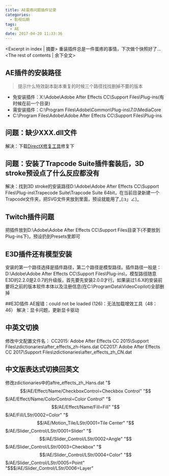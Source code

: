 ```yaml
---
title: AE蛋疼问题插件记录
categories:
  - 影视后期
tags:
  - AE
date: 2017-04-20 11:33:36
---
```


<Excerpt in index | 摘要> 
重装插件总是一件蛋疼的事情，下次做个快照好了...<!-- more -->
<The rest of contents | 余下全文>
## AE插件的安装路径
> 提示什么特效副本副本重复的时候三个路径找找删掉不要的版本

- 免安装插件：X:\Adobe\Adobe After Effects CC\Support Files\Plug-ins(有时候在前一个目录)
- 需安装插件：C:\Program Files\Adobe\Common\Plug-ins\7.0\MediaCore
- C:\Program Files\Adobe\Adobe After Effects CC\Support Files\Plug-ins

## 问题：缺少XXX.dll文件
解决：下载[DirectX修复工具](http://download.csdn.net/detail/vbcom/8651973)修复下


## 问题：安装了Trapcode Suite插件套装后，3D stroke预设点了什么反应都没有
解决：找到3D stroke的安装路径D:\Adobe\Adobe After Effects CC\Support Files\Plug-ins\Trapecode Suite\Trapcode Suite 64bit，在当前目录新建一个Trapcode文件夹，把SVG文件夹放到里面，预设就能用了_(:з」∠)_

## Twitch插件问题
把插件放到D:\Adobe\Adobe After Effects CC\Support Files目录下(不要放到Plug-ins下)，预设扔到Presets里即可

## E3D插件还有模型安装
安装的第一个路径选择是插件路径，第二个路径是模型路径。插件路径一般是：D:\Adobe\Adobe After Effects CC\Support Files\Plug-ins\，模型路径随意
E3D的2.2.0是2.0.7的升级版，首先要先安装2.0.0才行。如果装过1.6.X的安装前要将之前的版本软件本体以及注册信息(在C:\ProgramData\VideoCopilot)全部删掉

##E3D插件 AE报错：could not be loaded (126)：无法加载增效工具（48：46）
解决：显卡问题，更新显卡驱动

## 中英文切换
修改中文配置文件名：
CC2015:    Adobe After Effects CC 2015\Support Files\zdictionaries\after_effects_zh-Hans.dat
CC2017:    Adobe After Effects CC 2017\Support Files\zdictionaries\after_effects_zh_CN.dat

## 中文版表达式切换回英文
修改zdictionaries中的aftre_effects_zh_Hans.dat
"$$$/AE/Effect/Name/CheckboxControl=Checkbox Control"
"$$$/AE/Effect/Name/ColorControl=Color Control"
"$$$/AE/Effect/Name/Fill=Fill"
"$$$/AE/Fill/LStr/0002=Color"
"$$$/AE/Motion_Tile/LStr/0001=Tile Center"
"$$$/AE/Slider_Control/LStr/0001=Slider"
"$$$/AE/Slider_Control/LStr/0002=Angle"
"$$$/AE/Slider_Control/LStr/0003=Checkbox"
"$$$/AE/Slider_Control/LStr/0004=Color"
"$$$/AE/Slider_Control/LStr/0005=Point"
"$$$/AE/Slider_Control/LStr/0006=Layer"

